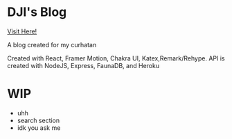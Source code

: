 # DJI's Blog

[Visit Here!](https://ajinata84.github.io/blog/)

A blog created for my curhatan

Created with React, Framer Motion, Chakra UI, Katex,Remark/Rehype.
API is created with NodeJS, Express, FaunaDB, and Heroku

# WIP

- uhh
- search section
- idk you ask me


